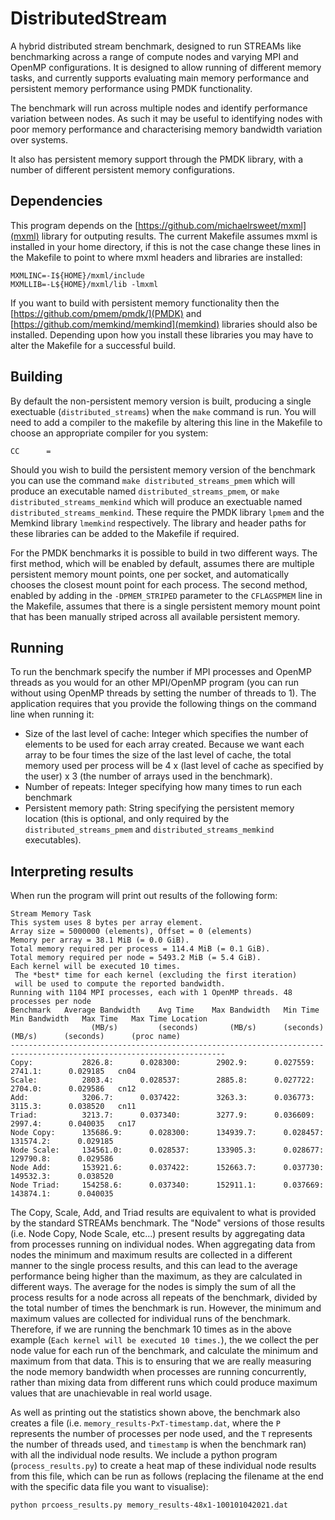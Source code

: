 # DistributedStream
A hybrid distributed stream benchmark, designed to run STREAMs like benchmarking across a range of compute nodes and varying MPI and OpenMP configurations. It is designed to allow running of different memory tasks, and currently supports evaluating main memory performance and persistent memory performance using PMDK functionality. 

The benchmark will run across multiple nodes and identify performance variation between nodes. As such it may be useful to identifying nodes with poor memory performance and characterising memory bandwidth variation over systems.

It also has persistent memory support through the PMDK library, with a number of different persistent memory configurations.

## Dependencies
This program depends on the [https://github.com/michaelrsweet/mxml](mxml) library for outputing results. The current Makefile assumes mxml is installed in your home directory, if this is not the case change these lines in the Makefile to point to where mxml headers and libraries are installed:

```
MXMLINC=-I${HOME}/mxml/include
MXMLLIB=-L${HOME}/mxml/lib -lmxml
``` 

If you want to build with persistent memory functionality then the [https://github.com/pmem/pmdk/](PMDK)  and [https://github.com/memkind/memkind](memkind) libraries should also be installed. Depending upon how you install these libraries you may have to alter the Makefile for a successful build.

## Building
By default the non-persistent memory version is built, producing a single exectuable (`distributed_streams`) when the `make` command is run. You will need to add a compiler to the makefile by altering this line in the Makefile to choose an appropriate compiler for you system:

```
CC      = 
```

Should you wish to build the persistent memory version of the benchmark you can use the command `make distributed_streams_pmem` which will produce an executable named `distributed_streams_pmem`, or `make distributed_streams_memkind` which will produce an exectuable named `distributed_streams_memkind`. These require the PMDK library `lpmem` and the Memkind library `lmemkind` respectively. The library and header paths for these libraries can be added to the Makefile if required.

For the PMDK benchmarks it is possible to build in two different ways. The first method, which will be enabled by default, assumes there are multiple persistent memory mount points, one per socket, and automatically chooses the closest mount point for each process. The second method, enabled by adding in the `-DPMEM_STRIPED` parameter to the `CFLAGSPMEM` line in the Makefile, assumes that there is a single persistent memory mount point that has been manually striped across all available persistent memory.

## Running
To run the benchmark specify the number if MPI processes and OpenMP threads as you would for an other MPI/OpenMP program (you can run without using OpenMP threads by setting the number of threads to 1). The application requires that you provide the following things on the command line when running it:

* Size of the last level of cache: Integer which specifies the number of elements to be used for each array created. Because we want each array to be four times the size of the last level of cache, the total memory used per process will be 4 x (last level of cache as specified by the user) x 3 (the number of arrays used in the benchmark).
* Number of repeats: Integer specifying how many times to run each benchmark
* Persistent memory path: String specifying the persistent memory location (this is optional, and only required by the `distributed_streams_pmem` and `distributed_streams_memkind` executables).

## Interpreting results
When run the program will print out results of the following form:
```
Stream Memory Task
This system uses 8 bytes per array element.
Array size = 5000000 (elements), Offset = 0 (elements)
Memory per array = 38.1 MiB (= 0.0 GiB).
Total memory required per process = 114.4 MiB (= 0.1 GiB).
Total memory required per node = 5493.2 MiB (= 5.4 GiB).
Each kernel will be executed 10 times.
 The *best* time for each kernel (excluding the first iteration)
 will be used to compute the reported bandwidth.
Running with 1104 MPI processes, each with 1 OpenMP threads. 48 processes per node
Benchmark   Average Bandwidth    Avg Time    Max Bandwidth   Min Time    Min Bandwidth   Max Time   Max Time Location
                  (MB/s)         (seconds)       (MB/s)      (seconds)       (MB/s)      (seconds)      (proc name)
----------------------------------------------------------------------------------------------------------------------
Copy:           2826.8:      0.028300:        2902.9:      0.027559:         2741.1:      0.029185   cn04
Scale:          2803.4:      0.028537:        2885.8:      0.027722:         2704.0:      0.029586   cn12
Add:            3206.7:      0.037422:        3263.3:      0.036773:         3115.3:      0.038520   cn11
Triad:          3213.7:      0.037340:        3277.9:      0.036609:         2997.4:      0.040035   cn17
Node Copy:      135686.9:      0.028300:      134939.7:      0.028457:       131574.2:      0.029185
Node Scale:     134561.0:      0.028537:      133905.3:      0.028677:       129790.8:      0.029586
Node Add:       153921.6:      0.037422:      152663.7:      0.037730:       149532.3:      0.038520
Node Triad:     154258.6:      0.037340:      152911.1:      0.037669:       143874.1:      0.040035
```

The Copy, Scale, Add, and Triad results are equivalent to what is provided by the standard STREAMs benchmark. The "Node" versions of those results (i.e. Node Copy, Node Scale, etc...) present results by aggregating data from processes running on individual nodes. When aggregating data from nodes the minimum and maximum results are collected in a different manner to the single process results, and this can lead to the average performance being higher than the maximum, as they are calculated in different ways. The average for the nodes is simply the sum of all the process results for a node across all repeats of the benchmark, divided by the total number of times the benchmark is run. However, the minimum and maximum values are collected for individual runs of the benchmark. Therefore, if we are running the benchmark 10 times as in the above example (`Each kernel will be executed 10 times.`), the we collect the per node value for each run of the benchmark, and calculate the minimum and maximum from that data. This is to ensuring that we are really measuring the node memory bandwidth when processes are running concurrently, rather than mixing data from different runs which could produce maximum values that are unachievable in real world usage.

As well as printing out the statistics shown above, the benchmark also creates a file (i.e. `memory_results-PxT-timestamp.dat`, where the `P` represents the number of processes per node used, and the `T` represents the number of threads used, and `timestamp` is when the benchmark ran) with all the individual node results. We include a python program (`process_results.py`) to create a heat map of these individual node results from this file, which can be run as follows (replacing the filename at the end with the specific data file you want to visualise):

```
python prcoess_results.py memory_results-48x1-100101042021.dat
```

